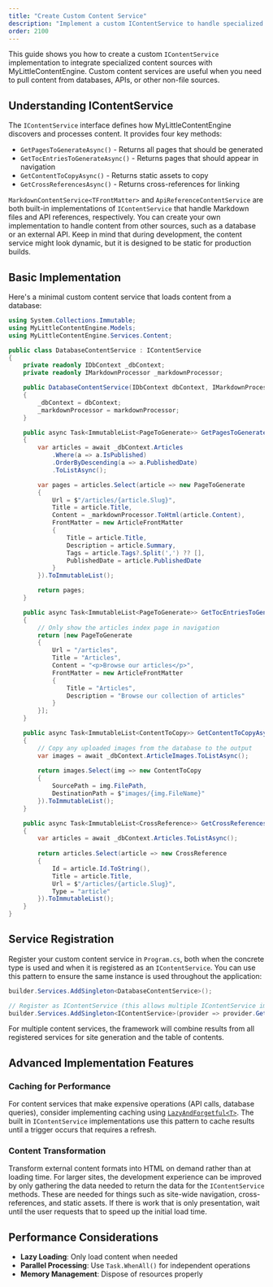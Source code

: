 ```yaml
---
title: "Create Custom Content Service"
description: "Implement a custom IContentService to handle specialized content sources and processing requirements"
order: 2100
---
```


This guide shows you how to create a custom `IContentService` implementation to integrate specialized content sources
with MyLittleContentEngine. Custom content services are useful when you need to pull content from databases, APIs, or
other non-file sources.

## Understanding IContentService

The `IContentService` interface defines how MyLittleContentEngine discovers and processes content. It provides four key
methods:

- `GetPagesToGenerateAsync()` - Returns all pages that should be generated
- `GetTocEntriesToGenerateAsync()` - Returns pages that should appear in navigation
- `GetContentToCopyAsync()` - Returns static assets to copy
- `GetCrossReferencesAsync()` - Returns cross-references for linking

`MarkdownContentService<TFrontMatter>` and `ApiReferenceContentService` are both built-in implementations of `IContentService` 
that handle Markdown files and API references, respectively. You can create your own implementation to handle content
from other sources, such as a database or an external API. Keep in mind that during development, the content service might
look dynamic, but it is designed to be static for production builds. 

## Basic Implementation

Here's a minimal custom content service that loads content from a database:

```csharp
using System.Collections.Immutable;
using MyLittleContentEngine.Models;
using MyLittleContentEngine.Services.Content;

public class DatabaseContentService : IContentService
{
    private readonly IDbContext _dbContext;
    private readonly IMarkdownProcessor _markdownProcessor;

    public DatabaseContentService(IDbContext dbContext, IMarkdownProcessor markdownProcessor)
    {
        _dbContext = dbContext;
        _markdownProcessor = markdownProcessor;
    }

    public async Task<ImmutableList<PageToGenerate>> GetPagesToGenerateAsync()
    {
        var articles = await _dbContext.Articles
            .Where(a => a.IsPublished)
            .OrderByDescending(a => a.PublishedDate)
            .ToListAsync();

        var pages = articles.Select(article => new PageToGenerate
        {
            Url = $"/articles/{article.Slug}",
            Title = article.Title,
            Content = _markdownProcessor.ToHtml(article.Content),
            FrontMatter = new ArticleFrontMatter
            {
                Title = article.Title,
                Description = article.Summary,
                Tags = article.Tags?.Split(',') ?? [],
                PublishedDate = article.PublishedDate
            }
        }).ToImmutableList();

        return pages;
    }

    public async Task<ImmutableList<PageToGenerate>> GetTocEntriesToGenerateAsync()
    {
        // Only show the articles index page in navigation
        return [new PageToGenerate
        {
            Url = "/articles",
            Title = "Articles",
            Content = "<p>Browse our articles</p>",
            FrontMatter = new ArticleFrontMatter
            {
                Title = "Articles",
                Description = "Browse our collection of articles"
            }
        }];
    }

    public async Task<ImmutableList<ContentToCopy>> GetContentToCopyAsync()
    {
        // Copy any uploaded images from the database to the output
        var images = await _dbContext.ArticleImages.ToListAsync();
        
        return images.Select(img => new ContentToCopy
        {
            SourcePath = img.FilePath,
            DestinationPath = $"images/{img.FileName}"
        }).ToImmutableList();
    }

    public async Task<ImmutableList<CrossReference>> GetCrossReferencesAsync()
    {
        var articles = await _dbContext.Articles.ToListAsync();
        
        return articles.Select(article => new CrossReference
        {
            Id = article.Id.ToString(),
            Title = article.Title,
            Url = $"/articles/{article.Slug}",
            Type = "article"
        }).ToImmutableList();
    }
}
```

## Service Registration

Register your custom content service in `Program.cs`, both when the concrete type is used and when it is registered as
an `IContentService`. You can use this pattern to ensure the same instance is used throughout the application:

```csharp
builder.Services.AddSingleton<DatabaseContentService>();

// Register as IContentService (this allows multiple IContentService implementations)
builder.Services.AddSingleton<IContentService>(provider => provider.GetRequiredService<DatabaseContentService>());
```

For multiple content services, the framework will combine results from all registered services for site generation and 
the table of contents.

## Advanced Implementation Features

### Caching for Performance

For content services that make expensive operations (API calls, database queries),
consider implementing caching using [`LazyAndForgetful<T>`](../under-the-hood/hot-reload-architecture). The built in
`IContentService` implementations use this pattern to cache results until a trigger occurs that requires a refresh.

### Content Transformation

Transform external content formats into HTML on demand rather than at loading time. For larger sites, the development
experience can be improved by only gathering the data needed to return the data for the `IContentService` methods. These
are needed for things such as site-wide navigation, cross-references, and static assets. If there is work that is only
presentation, wait until the user requests that to speed up the initial load time.

## Performance Considerations

- **Lazy Loading**: Only load content when needed
- **Parallel Processing**: Use `Task.WhenAll()` for independent operations
- **Memory Management**: Dispose of resources properly

